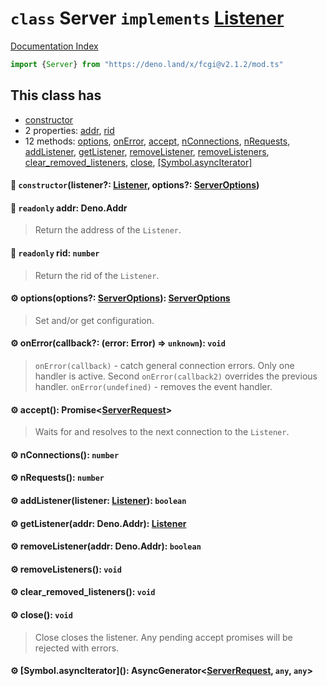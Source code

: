 # `class` Server `implements` [Listener](../interface.Listener/README.md)

[Documentation Index](../README.md)

```ts
import {Server} from "https://deno.land/x/fcgi@v2.1.2/mod.ts"
```

## This class has

- [constructor](#-constructorlistener-listener-options-serveroptions)
- 2 properties:
[addr](#-readonly-addr-denoaddr),
[rid](#-readonly-rid-number)
- 12 methods:
[options](#-optionsoptions-serveroptions-serveroptions),
[onError](#-onerrorcallback-error-error--unknown-void),
[accept](#-accept-promiseserverrequest),
[nConnections](#-nconnections-number),
[nRequests](#-nrequests-number),
[addListener](#-addlistenerlistener-listener-boolean),
[getListener](#-getlisteneraddr-denoaddr-listener),
[removeListener](#-removelisteneraddr-denoaddr-boolean),
[removeListeners](#-removelisteners-void),
[clear\_removed\_listeners](#-clear_removed_listeners-void),
[close](#-close-void),
[\[Symbol.asyncIterator\]](#-symbolasynciterator-asyncgeneratorserverrequest-any-any)


#### 🔧 `constructor`(listener?: [Listener](../interface.Listener/README.md), options?: [ServerOptions](../interface.ServerOptions/README.md))



#### 📄 `readonly` addr: Deno.Addr

> Return the address of the `Listener`.



#### 📄 `readonly` rid: `number`

> Return the rid of the `Listener`.



#### ⚙ options(options?: [ServerOptions](../interface.ServerOptions/README.md)): [ServerOptions](../interface.ServerOptions/README.md)

> Set and/or get configuration.



#### ⚙ onError(callback?: (error: Error) => `unknown`): `void`

> `onError(callback)` - catch general connection errors. Only one handler is active. Second `onError(callback2)` overrides the previous handler.
> `onError(undefined)` - removes the event handler.



#### ⚙ accept(): Promise\<[ServerRequest](../class.ServerRequest/README.md)>

> Waits for and resolves to the next connection to the `Listener`.



#### ⚙ nConnections(): `number`



#### ⚙ nRequests(): `number`



#### ⚙ addListener(listener: [Listener](../interface.Listener/README.md)): `boolean`



#### ⚙ getListener(addr: Deno.Addr): [Listener](../interface.Listener/README.md)



#### ⚙ removeListener(addr: Deno.Addr): `boolean`



#### ⚙ removeListeners(): `void`



#### ⚙ clear\_removed\_listeners(): `void`



#### ⚙ close(): `void`

> Close closes the listener. Any pending accept promises will be rejected with errors.



#### ⚙ \[Symbol.asyncIterator](): AsyncGenerator\<[ServerRequest](../class.ServerRequest/README.md), `any`, `any`>



